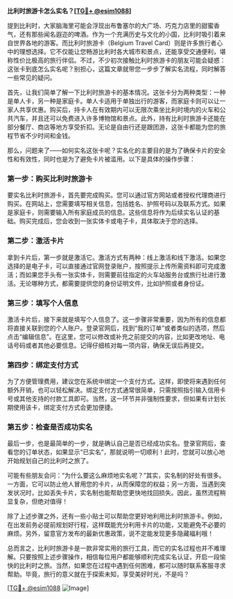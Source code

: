 **比利时旅游卡怎么实名？[[TG💪+ @esim1088](https://t.me/s/esim1088)]**

提到比利时，大家脑海里可能会浮现出布鲁塞尔的大广场、巧克力店里的甜蜜香气，还有那些闻名遐迩的啤酒。作为一个充满历史与文化的小国，比利时吸引着来自世界各地的游客。而比利时旅游卡（Belgium Travel Card）则是许多旅行者心中的理想选择。它不仅能让您畅游比利时各大城市和景点，还能享受交通便利，堪称性价比极高的旅行伴侣。不过，不少初次接触比利时旅游卡的朋友可能会疑惑：这张卡到底怎么实名呢？别担心，这篇文章就带您一步步了解实名流程，同时解答一些常见的疑问。

首先，让我们简单了解一下比利时旅游卡的基本情况。这张卡分为两种类型：一种是单人卡，另一种是家庭卡。单人卡适用于单独出行的游客，而家庭卡则可以让一家人共享优惠。购买后，持卡人在有效期内可以无限次乘坐比利时境内的火车和公共汽车，并且还可以免费进入许多博物馆和景点。此外，持有比利时旅游卡还能在部分餐厅、商店等地方享受折扣。无论是自由行还是跟团游，这张卡都能为您的旅程节省不少时间和金钱。

那么，问题来了——如何实名这张卡呢？实名化的主要目的是为了确保卡片的安全性和有效性，同时也是为了避免卡片被滥用。以下是具体的操作步骤：

### 第一步：购买比利时旅游卡

要实名比利时旅游卡，首先要完成购买。您可以通过官方网站或者授权代理商进行购买。在网站上，您需要填写相关信息，包括姓名、护照号码以及联系方式。如果是家庭卡，则需要输入所有家庭成员的信息。这些信息将作为后续实名认证的基础。购买完成后，您会收到一张实体卡或电子卡，具体取决于您的选择。

### 第二步：激活卡片

拿到卡片后，第一步就是激活它。激活方式有两种：线上激活和线下激活。如果您选择的是电子卡，可以直接通过官网登录账户，按照提示上传所需资料即可完成激活；而如果您手头有一张实体卡，则需要前往指定的火车站服务台或旅行社进行激活。无论哪种方式，都需要提供您的身份证明文件，比如护照或者身份证。

### 第三步：填写个人信息

激活卡片后，接下来就是填写个人信息了。这一步骤非常重要，因为所有的信息都将直接关联到您的个人账户。登录官网后，找到“我的订单”或者类似的选项，然后点击“编辑信息”。在这里，您可以修改或补充之前提交的内容，比如更改地址、电话号码或者其他必要信息。记得仔细核对每一项内容，确保无误后再提交。

### 第四步：绑定支付方式

为了方便管理费用，建议您在系统中绑定一个支付方式。这样，即使将来遇到任何额外开销，也可以轻松解决。绑定支付方式通常很简单，只需按照指引输入信用卡号或其他支持的付款工具即可。当然，这一环节并非强制性要求，但如果有计划长期使用该卡，绑定支付方式会更加便捷。

### 第五步：检查是否成功实名

最后一步，也是最简单的一步，就是确认自己是否已经成功实名。登录官网后，查看您的订单状态，如果显示“已实名”，那就说明一切顺利！此时，您就可以放心地开始规划自己的比利时之旅了。

可能有些朋友会问：“为什么要这么麻烦地实名呢？”其实，实名制的好处有很多。一方面，它可以防止他人冒用您的卡片，从而保障您的权益；另一方面，当遇到突发状况时，比如丢失卡片，实名制也能帮助您更快地找回损失。因此，虽然流程稍显复杂，但绝对值得！

除了上述步骤之外，还有一些小贴士可以帮助您更好地利用比利时旅游卡。例如，在出发前务必提前规划好行程，这样既能充分利用卡片的功能，又能避免不必要的麻烦。另外，留意官方发布的最新优惠政策，说不定能发现更多隐藏福利哦！

总而言之，比利时旅游卡是一款非常实用的旅行工具，而它的实名过程也并不难理解。只要按照上述步骤操作，相信每位用户都能够顺利完成实名认证，开启一段愉快的比利时之旅。当然，如果您在过程中遇到任何困难，都可以随时联系客服寻求帮助。毕竟，旅行的意义就在于探索未知，享受美好时光，不是吗？

[[TG💪+ @esim1088](https://t.me/s/esim1088) ![Image](https://i.postimg.cc/4NQfJmqS/Snipaste-2025-05-13-00-14-12.png)]